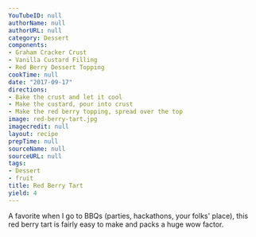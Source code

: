 ```yaml
---
YouTubeID: null
authorName: null
authorURL: null
category: Dessert
components:
- Graham Cracker Crust
- Vanilla Custard Filling
- Red Berry Dessert Topping
cookTime: null
date: "2017-09-17"
directions:
- Bake the crust and let it cool
- Make the custard, pour into crust
- Make the red berry topping, spread over the top
image: red-berry-tart.jpg
imagecredit: null
layout: recipe
prepTime: null
sourceName: null
sourceURL: null
tags:
- Dessert
- fruit
title: Red Berry Tart
yield: 4
---
```


A favorite when I go to BBQs (parties, hackathons, your folks' place), this red berry tart is fairly easy to make and packs a huge wow factor.